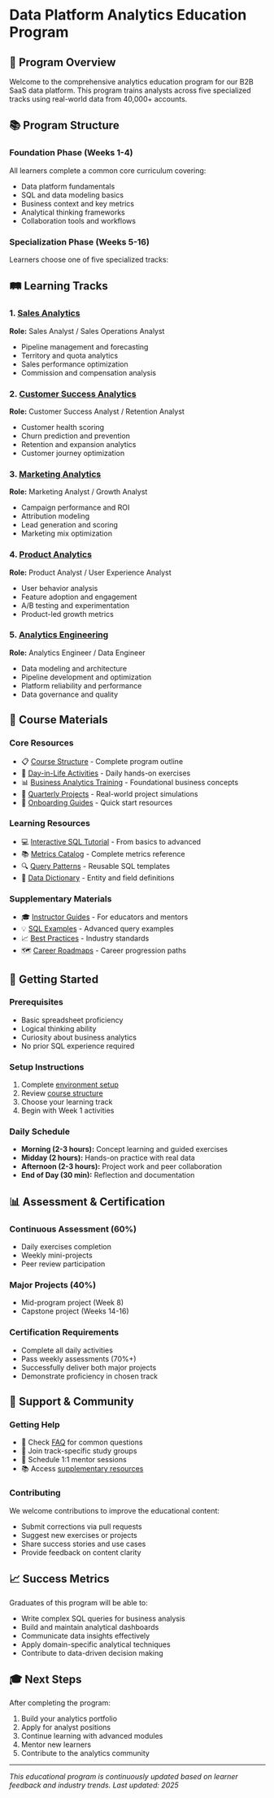 # Data Platform Analytics Education Program

## 🎯 Program Overview

Welcome to the comprehensive analytics education program for our B2B SaaS data platform. This program trains analysts across five specialized tracks using real-world data from 40,000+ accounts.

## 📚 Program Structure

### Foundation Phase (Weeks 1-4)
All learners complete a common core curriculum covering:
- Data platform fundamentals
- SQL and data modeling basics
- Business context and key metrics
- Analytical thinking frameworks
- Collaboration tools and workflows

### Specialization Phase (Weeks 5-16)
Learners choose one of five specialized tracks:

## 🛤️ Learning Tracks

### 1. [Sales Analytics](./sales/)
**Role:** Sales Analyst / Sales Operations Analyst
- Pipeline management and forecasting
- Territory and quota analytics
- Sales performance optimization
- Commission and compensation analysis

### 2. [Customer Success Analytics](./customer_success/)
**Role:** Customer Success Analyst / Retention Analyst
- Customer health scoring
- Churn prediction and prevention
- Retention and expansion analytics
- Customer journey optimization

### 3. [Marketing Analytics](./marketing/)
**Role:** Marketing Analyst / Growth Analyst
- Campaign performance and ROI
- Attribution modeling
- Lead generation and scoring
- Marketing mix optimization

### 4. [Product Analytics](./product_analytics/)
**Role:** Product Analyst / User Experience Analyst
- User behavior analysis
- Feature adoption and engagement
- A/B testing and experimentation
- Product-led growth metrics

### 5. [Analytics Engineering](./analytics_engineering/)
**Role:** Analytics Engineer / Data Engineer
- Data modeling and architecture
- Pipeline development and optimization
- Platform reliability and performance
- Data governance and quality

## 📖 Course Materials

### Core Resources
- 📋 [Course Structure](./COURSE_STRUCTURE.md) - Complete program outline
- 🏃 [Day-in-Life Activities](./*/day_in_life_activities.md) - Daily hands-on exercises
- 📊 [Business Analytics Training](./business-analytics-training/) - Foundational business concepts
- 🎯 [Quarterly Projects](./quarterly-projects/) - Real-world project simulations
- 🚀 [Onboarding Guides](./onboarding/) - Quick start resources

### Learning Resources
- 💻 [Interactive SQL Tutorial](./onboarding/interactive_sql_tutorial.md) - From basics to advanced
- 📚 [Metrics Catalog](./onboarding/available_metrics_catalog.md) - Complete metrics reference
- 🔍 [Query Patterns](./onboarding/common_query_patterns.md) - Reusable SQL templates
- 📖 [Data Dictionary](./onboarding/data_dictionary.md) - Entity and field definitions

### Supplementary Materials
- 🎓 [Instructor Guides](./instructor_guides/) - For educators and mentors
- 💡 [SQL Examples](./examples/) - Advanced query examples
- 📈 [Best Practices](./onboarding/analytics_best_practices.md) - Industry standards
- 🗺️ [Career Roadmaps](./onboarding/roadmaps/) - Career progression paths

## 🚀 Getting Started

### Prerequisites
- Basic spreadsheet proficiency
- Logical thinking ability
- Curiosity about business analytics
- No prior SQL experience required

### Setup Instructions
1. Complete [environment setup](../docs/SETUP.md)
2. Review [course structure](./COURSE_STRUCTURE.md)
3. Choose your learning track
4. Begin with Week 1 activities

### Daily Schedule
- **Morning (2-3 hours):** Concept learning and guided exercises
- **Midday (2 hours):** Hands-on practice with real data
- **Afternoon (2-3 hours):** Project work and peer collaboration
- **End of Day (30 min):** Reflection and documentation

## 📊 Assessment & Certification

### Continuous Assessment (60%)
- Daily exercises completion
- Weekly mini-projects
- Peer review participation

### Major Projects (40%)
- Mid-program project (Week 8)
- Capstone project (Weeks 14-16)

### Certification Requirements
- Complete all daily activities
- Pass weekly assessments (70%+)
- Successfully deliver both major projects
- Demonstrate proficiency in chosen track

## 🤝 Support & Community

### Getting Help
- 📧 Check [FAQ](./onboarding/faq.md) for common questions
- 💬 Join track-specific study groups
- 🎯 Schedule 1:1 mentor sessions
- 📚 Access [supplementary resources](./common_resources/)

### Contributing
We welcome contributions to improve the educational content:
- Submit corrections via pull requests
- Suggest new exercises or projects
- Share success stories and use cases
- Provide feedback on content clarity

## 📈 Success Metrics

Graduates of this program will be able to:
- Write complex SQL queries for business analysis
- Build and maintain analytical dashboards
- Communicate data insights effectively
- Apply domain-specific analytical techniques
- Contribute to data-driven decision making

## 🎓 Next Steps

After completing the program:
1. Build your analytics portfolio
2. Apply for analyst positions
3. Continue learning with advanced modules
4. Mentor new learners
5. Contribute to the analytics community

---

*This educational program is continuously updated based on learner feedback and industry trends. Last updated: 2025*